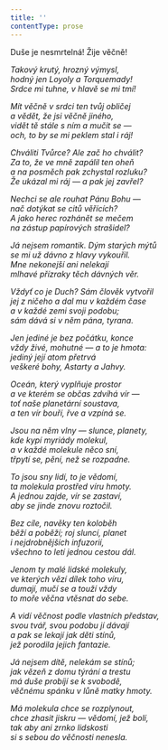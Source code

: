 ```yaml
---
title: ''
contentType: prose
---
```


Duše je nesmrtelná! Žije věčně!

_Takový krutý, hrozný výmysl,  
hodný jen Loyoly a Torquemady!  
Srdce mi tuhne, v hlavě se mi tmí!_

_Mít věčně v srdci ten tvůj obličej  
a vědět, že jsi věčně jiného,  
vidět tě stále s ním a mučit se —  
och, to by se mi peklem stal i ráj!_

_Chváliti Tvůrce? Ale zač ho chválit?  
Za to, že ve mně zapálil ten oheň  
a na posměch pak zchystal rozluku?  
Že ukázal mi ráj — a pak jej zavřel?_

_Nechci se ale rouhat Pánu Bohu —  
nač dotýkat se citů věřících?  
A jako herec rozhánět se mečem  
na zástup papírových strašidel?_

_Já nejsem romantik. Dým starých mýtů  
se mi už dávno z hlavy vykouřil.  
Mne nekonejší ani nelekají  
mlhavé přízraky těch dávných věr._

_Vždyť co je Duch? Sám člověk vytvořil  
jej z ničeho a dal mu v každém čase  
a v každé zemi svoji podobu;  
sám dává si v něm pána, tyrana._

_Jen jediné je bez počátku, konce  
vždy živé, mohutné — a to je hmota:  
jediný její atom přetrvá  
veškeré bohy, Astarty a Jahvy._

_Oceán, který vyplňuje prostor  
a ve kterém se občas zdvíhá vír —  
toť naše planetární soustava,  
a ten vír bouří, řve a vzpíná se._

_Jsou na něm vlny — slunce, planety,  
kde kypí myriády molekul,  
a v každé molekule něco sní,  
třpytí se, pění, než se rozpadne._

_To jsou sny lidí, to je vědomí,  
ta molekula prostřed víru hmoty.  
A jednou zajde, vír se zastaví,  
aby se jinde znovu roztočil._

_Bez cíle, navěky ten koloběh  
běží a poběží; roj sluncí, planet  
i nejdrobnějších infuzorií,  
všechno to letí jednou cestou dál._

_Jenom ty malé lidské molekuly,  
ve kterých vězí dílek toho víru,  
dumají, mučí se a touží vždy  
to moře věčna vtěsnat do sebe._

_A vidí věčnost podle vlastních představ,  
svou tvář, svou podobu jí dávají  
a pak se lekají jak děti stínů,  
jež porodila jejich fantazie._

_Já nejsem dítě, nelekám se stínů;  
jak vězeň z domu týrání a trestu  
má duše probíjí se k svobodě,  
věčnému spánku v lůně matky hmoty._

_Má molekula chce se rozplynout,  
chce zhasit jiskru — vědomí, jež bolí,  
tak aby ani zrnko lidskosti  
si s sebou do věčnosti nenesla._
